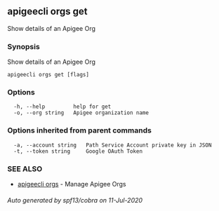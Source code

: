 ## apigeecli orgs get

Show details of an Apigee Org

### Synopsis

Show details of an Apigee Org

```
apigeecli orgs get [flags]
```

### Options

```
  -h, --help         help for get
  -o, --org string   Apigee organization name
```

### Options inherited from parent commands

```
  -a, --account string   Path Service Account private key in JSON
  -t, --token string     Google OAuth Token
```

### SEE ALSO

* [apigeecli orgs](apigeecli_orgs.md)	 - Manage Apigee Orgs

###### Auto generated by spf13/cobra on 11-Jul-2020
